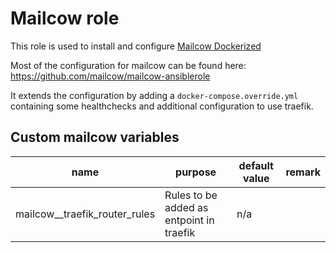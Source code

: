 # Mailcow role

This role is used to install and configure [Mailcow Dockerized](https://github.com/mailcow/mailcow-dockerized)

Most of the configuration for mailcow can be found here:
<https://github.com/mailcow/mailcow-ansiblerole>

It extends the configuration by adding a `docker-compose.override.yml`
containing some healthchecks and additional configuration to use traefik.

## Custom mailcow variables

| name                          | purpose                                  | default value | remark |
| ----------------------------- | ---------------------------------------- | ------------- | ------ |
| mailcow__traefik_router_rules | Rules to be added as entpoint in traefik | n/a           |        |
